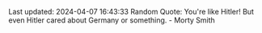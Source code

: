 Last updated: 2024-04-07 16:43:33
Random Quote: You're like Hitler! But even Hitler cared about Germany or something. - Morty Smith